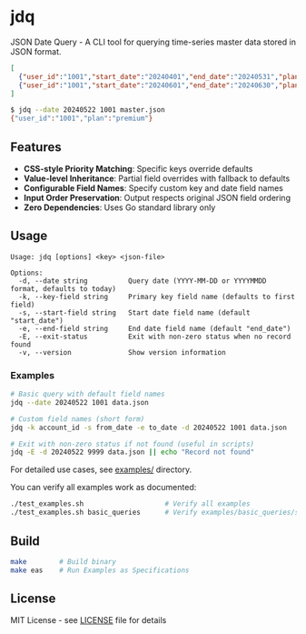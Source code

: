 # jdq

JSON Date Query - A CLI tool for querying time-series master data stored in JSON format.

```json
[
  {"user_id":"1001","start_date":"20240401","end_date":"20240531","plan":"premium"},
  {"user_id":"1001","start_date":"20240601","end_date":"20240630","plan":"basic"}
]
```

```bash
$ jdq --date 20240522 1001 master.json
{"user_id":"1001","plan":"premium"}
```

## Features

- **CSS-style Priority Matching**: Specific keys override defaults
- **Value-level Inheritance**: Partial field overrides with fallback to defaults
- **Configurable Field Names**: Specify custom key and date field names
- **Input Order Preservation**: Output respects original JSON field ordering
- **Zero Dependencies**: Uses Go standard library only

## Usage

```
Usage: jdq [options] <key> <json-file>

Options:
  -d, --date string          Query date (YYYY-MM-DD or YYYYMMDD format, defaults to today)
  -k, --key-field string     Primary key field name (defaults to first field)
  -s, --start-field string   Start date field name (default "start_date")
  -e, --end-field string     End date field name (default "end_date")
  -E, --exit-status          Exit with non-zero status when no record found
  -v, --version              Show version information
```

### Examples

```bash
# Basic query with default field names
jdq --date 20240522 1001 data.json

# Custom field names (short form)
jdq -k account_id -s from_date -e to_date -d 20240522 1001 data.json

# Exit with non-zero status if not found (useful in scripts)
jdq -E -d 20240522 9999 data.json || echo "Record not found"
```

For detailed use cases, see [examples/](examples/) directory.

You can verify all examples work as documented:

```bash
./test_examples.sh                    # Verify all examples
./test_examples.sh basic_queries      # Verify examples/basic_queries/spec.txt
```

## Build

```bash
make        # Build binary
make eas    # Run Examples as Specifications
```

## License

MIT License - see [LICENSE](LICENSE) file for details
